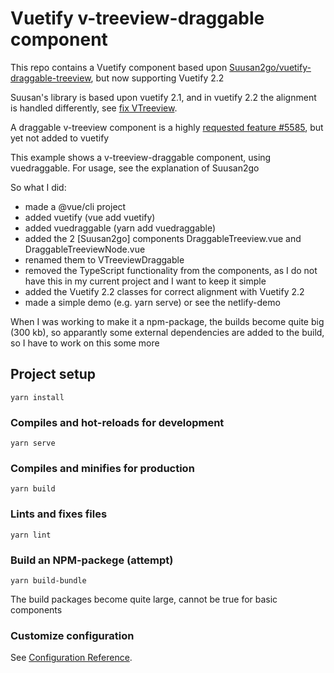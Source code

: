 # Vuetify v-treeview-draggable component

This repo contains a Vuetify <v-treeview-draggable> component based upon [Suusan2go/vuetify-draggable-treeview](https://github.com/suusan2go/vuetify-draggable-treeview), but now supporting Vuetify 2.2 

Suusan's library is based upon vuetify 2.1, and in vuetify 2.2 the alignment is handled differently, see [fix VTreeview](https://github.com/vuetifyjs/vuetify/pull/9640).

A draggable v-treeview component is a highly [requested feature #5585](https://github.com/vuetifyjs/vuetify/issues/5585), but yet not added to vuetify

This example shows a v-treeview-draggable component, using vuedraggable. For usage, see the explanation of Suusan2go

So what I did:
- made a @vue/cli project
- added vuetify (vue add vuetify)
- added vuedraggable (yarn add vuedraggable)
- added the 2 [Suusan2go] components DraggableTreeview.vue and DraggableTreeviewNode.vue
- renamed them to VTreeviewDraggable
- removed the TypeScript functionality from the components, as I do not have this in my current project and I want to keep it simple
- added the Vuetify 2.2 classes for correct alignment with Vuetify 2.2
- made a simple demo (e.g. yarn serve) or see the netlify-demo

When I was working to make it a npm-package, the builds become quite big (300 kb), so apparantly some external dependencies are added to the build, so I have to work on this some more

## Project setup
```
yarn install
```

### Compiles and hot-reloads for development
```
yarn serve
```

### Compiles and minifies for production
```
yarn build
```

### Lints and fixes files
```
yarn lint
```

### Build an NPM-packege (attempt)
```
yarn build-bundle
```

The build packages become quite large, cannot be true for basic components


### Customize configuration
See [Configuration Reference](https://cli.vuejs.org/config/).
